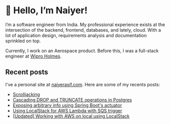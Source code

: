 # 👋 Hello, I’m Naiyer!

I’m a software engineer from India. My professional experience exists at the intersection of the backend, frontend, databases, and lately, cloud. With a lot of application design, requirements analysis and documentation sprinkled on top.

Currently, I work on an Aerospace product. Before this, I was a full-stack engineer at [Wipro Holmes](https://www.wipro.com/holmes/).

## Recent posts

I've a personal site at [naiyerasif.com](https://www.naiyerasif.com). Here are some of my recents posts:

<!-- BLOG-POST-LIST:START -->
- [Scrolljacking](https://www.naiyerasif.com/post/2024/02/22/scrolljacking/)
- [Cascading DROP and TRUNCATE operations in Postgres](https://www.naiyerasif.com/post/2024/02/18/cascading-drop-and-truncate-operations-in-postgres/)
- [Exposing arbitrary info using Spring Boot&#39;s actuator](https://www.naiyerasif.com/post/2024/02/12/exposing-arbitrary-info-using-spring-boots-actuator/)
- [Using LocalStack for AWS Lambda with SQS trigger](https://www.naiyerasif.com/post/2024/02/11/using-localstack-for-aws-lambda-with-sqs-trigger/)
- [[Updated] Working with AWS on local using LocalStack](https://www.naiyerasif.com/post/2021/11/16/working-with-aws-on-local-using-localstack/)
<!-- BLOG-POST-LIST:END -->
